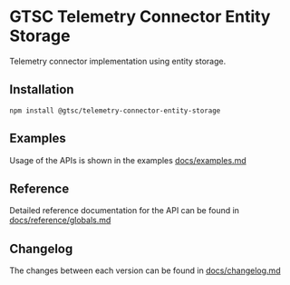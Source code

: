 # GTSC Telemetry Connector Entity Storage

Telemetry connector implementation using entity storage.

## Installation

```shell
npm install @gtsc/telemetry-connector-entity-storage
```

## Examples

Usage of the APIs is shown in the examples [docs/examples.md](docs/examples.md)

## Reference

Detailed reference documentation for the API can be found in [docs/reference/globals.md](docs/reference/globals.md)

## Changelog

The changes between each version can be found in [docs/changelog.md](docs/changelog.md)

